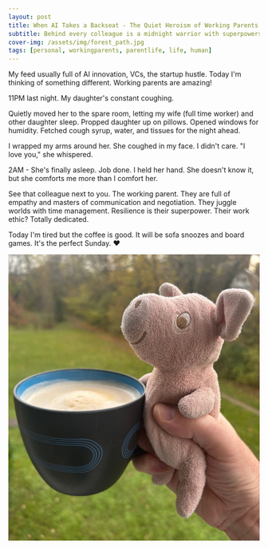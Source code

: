```yaml
---
layout: post
title: When AI Takes a Backseat - The Quiet Heroism of Working Parents
subtitle: Behind every colleague is a midnight warrior with superpowers of empathy, resilience, and unconditional love
cover-img: /assets/img/forest_path.jpg
tags: [personal, workingparents, parentlife, life, human]
---
```

<!-- Original LinkedIn post: https://www.linkedin.com/posts/activity-7266389276173504512-JVkh -->

My feed usually full of AI innovation, VCs, the startup hustle. Today I'm thinking of something different. Working parents are amazing!

11PM last night. My daughter's constant coughing.

Quietly moved her to the spare room, letting my wife (full time worker) and other daughter sleep. Propped daughter up on pillows. Opened windows for humidity. Fetched cough syrup, water, and tissues for the night ahead.

I wrapped my arms around her. She coughed in my face. I didn't care. "I love you," she whispered.

2AM - She's finally asleep. Job done. I held her hand. She doesn't know it, but she comforts me more than I comfort her.

See that colleague next to you. The working parent. They are full of empathy and masters of communication and negotiation. They juggle worlds with time management. Resilience is their superpower. Their work ethic? Totally dedicated.

Today I'm tired but the coffee is good. It will be sofa snoozes and board games. It's the perfect Sunday. ❤️

![](../assets/img/piggy.jpg)

